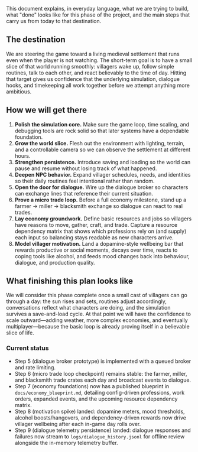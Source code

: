 
This document explains, in everyday language, what we are trying to build, what "done" looks like for this phase of the project, and the main steps that carry us from today to that destination.


## The destination
We are steering the game toward a living medieval settlement that runs even when the player is not watching. The short-term goal is to have a small slice of that world running smoothly: villagers wake up, follow simple routines, talk to each other, and react believably to the time of day. Hitting that target gives us confidence that the underlying simulation, dialogue hooks, and timekeeping all work together before we attempt anything more ambitious.

## How we will get there
1. **Polish the simulation core.** Make sure the game loop, time scaling, and debugging tools are rock solid so that later systems have a dependable foundation.
2. **Grow the world slice.** Flesh out the environment with lighting, terrain, and a controllable camera so we can observe the settlement at different hours.
3. **Strengthen persistence.** Introduce saving and loading so the world can pause and resume without losing track of what happened.
4. **Deepen NPC behavior.** Expand villager schedules, needs, and identities so their daily routines feel intentional rather than random.
5. **Open the door for dialogue.** Wire up the dialogue broker so characters can exchange lines that reference their current situation.
6. **Prove a micro trade loop.** Before a full economy milestone, stand up a farmer → miller → blacksmith exchange so dialogue can react to real trades.
7. **Lay economy groundwork.** Define basic resources and jobs so villagers have reasons to move, gather, craft, and trade. Capture a resource dependency matrix that shows which professions rely on (and supply) each input so balancing stays readable as new characters arrive.
8. **Model villager motivation.** Land a dopamine-style wellbeing bar that rewards productive or social moments, decays over time, reacts to coping tools like alcohol, and feeds mood changes back into behaviour, dialogue, and production quality.

## What finishing this plan looks like
We will consider this phase complete once a small cast of villagers can go through a day: the sun rises and sets, routines adjust accordingly, conversations reflect what characters are doing, and the simulation survives a save-and-load cycle. At that point we will have the confidence to scale outward—adding weather, more complex economies, and eventually multiplayer—because the basic loop is already proving itself in a believable slice of life.

### Current status
- Step 5 (dialogue broker prototype) is implemented with a queued broker and rate limiting.
- Step 6 (micro trade loop checkpoint) remains stable: the farmer, miller, and blacksmith trade crates each day and broadcast events to dialogue.
- Step 7 (economy foundations) now has a published blueprint in `docs/economy_blueprint.md`, detailing config-driven professions, work orders, expanded events, and the upcoming resource dependency matrix.
- Step 8 (motivation spike) landed: dopamine meters, mood thresholds, alcohol boosts/hangovers, and dependency-driven rewards now drive villager wellbeing after each in-game day rolls over.
- Step 9 (dialogue telemetry persistence) landed: dialogue responses and failures now stream to `logs/dialogue_history.jsonl` for offline review alongside the in-memory telemetry buffer.
